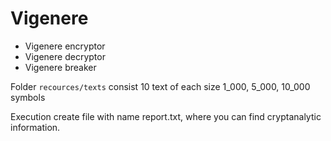 # Vigenere

* Vigenere encryptor
* Vigenere decryptor
* Vigenere breaker

Folder ```recources/texts``` consist 10 text of each size 1_000, 5_000, 10_000 symbols

Execution create file with name report.txt, where you can find cryptanalytic information.  
